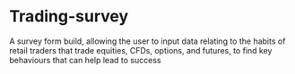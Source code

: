 # Trading-survey
A survey form build, allowing the user to input data relating to the habits of retail traders that trade equities, CFDs, options, and futures, to find key behaviours that can help lead to success
